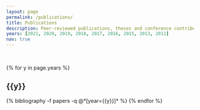 ```yaml
---
layout: page
permalink: /publications/
title: Publications
description: Peer-reviewed publications, theses and conference contributions
years: [2021, 2020, 2019, 2018, 2017, 2016, 2015, 2013, 2011]
nav: true
---
```


&nbsp;

<div class="publications">

{% for y in page.years %}
  <h2 class="year">{{y}}</h2>
  {% bibliography -f papers -q @*[year={{y}}]* %}
{% endfor %}

</div>
